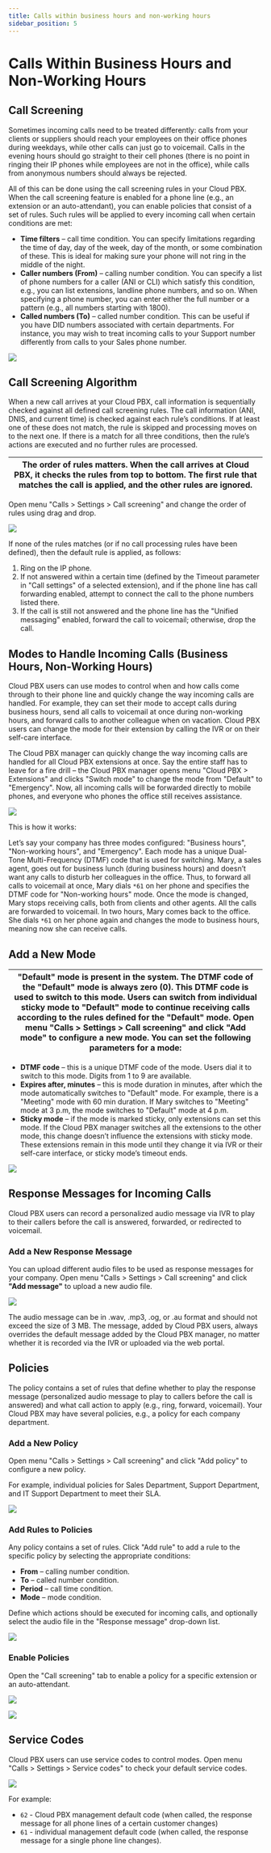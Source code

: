 ```yaml
---
title: Calls within business hours and non-working hours
sidebar_position: 5
---
```


# Calls Within Business Hours and Non-Working Hours

## Call Screening

Sometimes incoming calls need to be treated differently: calls from your clients or suppliers should reach your employees on their office phones during weekdays, while other calls can just go to voicemail. Calls in the evening hours should go straight to their cell phones (there is no point in ringing their IP phones while employees are not in the office), while calls from anonymous numbers should always be rejected.

All of this can be done using the call screening rules in your Cloud PBX. When the call screening feature is enabled for a phone line (e.g., an extension or an auto-attendant), you can enable policies that consist of a set of rules. Such rules will be applied to every incoming call when certain conditions are met:

- **Time filters** – call time condition. You can specify limitations regarding the time of day, day of the week, day of the month, or some combination of these. This is ideal for making sure your phone will not ring in the middle of the night.
- **Caller numbers (From)** – calling number condition. You can specify a list of phone numbers for a caller (ANI or CLI) which satisfy this condition, e.g., you can list extensions, landline phone numbers, and so on. When specifying a phone number, you can enter either the full number or a pattern (e.g., all numbers starting with 1800).
- **Called numbers (To)** – called number condition. This can be useful if you have DID numbers associated with certain departments. For instance, you may wish to treat incoming calls to your Support number differently from calls to your Sales phone number.

![](./img/call-within-buiness-hours-img/1.png)

## Call Screening Algorithm

When a new call arrives at your Cloud PBX, call information is sequentially checked against all defined call screening rules. The call information (ANI, DNIS, and current time) is checked against each rule’s conditions. If at least one of these does not match, the rule is skipped and processing moves on to the next one. If there is a match for all three conditions, then the rule’s actions are executed and no further rules are processed.

| The order of rules matters. When the call arrives at Cloud PBX, it checks the rules from top to bottom. The first rule that matches the call is applied, and the other rules are ignored. |
| --- |

Open menu "Calls > Settings > Call screening" and change the order of rules using drag and drop.

![](./img/call-within-buiness-hours-img/2.gif)

If none of the rules matches (or if no call processing rules have been defined), then the default rule is applied, as follows:

1. Ring on the IP phone.
2. If not answered within a certain time (defined by the Timeout parameter in "Call settings" of a selected extension), and if the phone line has call forwarding enabled, attempt to connect the call to the phone numbers listed there.
3. If the call is still not answered and the phone line has the "Unified messaging" enabled, forward the call to voicemail; otherwise, drop the call.

## Modes to Handle Incoming Calls (Business Hours, Non-Working Hours)

Cloud PBX users can use modes to control when and how calls come through to their phone line and quickly change the way incoming calls are handled. For example, they can set their mode to accept calls during business hours, send all calls to voicemail at once during non-working hours, and forward calls to another colleague when on vacation. Cloud PBX users can change the mode for their extension by calling the IVR or on their self-care interface.

The Cloud PBX manager can quickly change the way incoming calls are handled for all Cloud PBX extensions at once. Say the entire staff has to leave for a fire drill – the Cloud PBX manager opens menu "Cloud PBX > Extensions" and clicks "Switch mode" to change the mode from "Default" to "Emergency". Now, all incoming calls will be forwarded directly to mobile phones, and everyone who phones the office still receives assistance.

![](./img/call-within-buiness-hours-img/3.png)

This is how it works:

Let’s say your company has three modes configured: "Business hours", "Non-working hours", and "Emergency". Each mode has a unique Dual-Tone Multi-Frequency (DTMF) code that is used for switching. Mary, a sales agent, goes out for business lunch (during business hours) and doesn’t want any calls to disturb her colleagues in the office. Thus, to forward all calls to voicemail at once, Mary dials `*61` on her phone and specifies the DTMF code for "Non-working hours" mode. Once the mode is changed, Mary stops receiving calls, both from clients and other agents. All the calls are forwarded to voicemail. In two hours, Mary comes back to the office. She dials `*61` on her phone again and changes the mode to business hours, meaning now she can receive calls.

## Add a New Mode

| "Default" mode is present in the system. The DTMF code of the "Default" mode is always zero (0). This DTMF code is used to switch to this mode. Users can switch from individual sticky mode to "Default" mode to continue receiving calls according to the rules defined for the "Default" mode. Open menu "Calls > Settings > Call screening" and click "Add mode" to configure a new mode. You can set the following parameters for a mode: |
| --- |

- **DTMF code** – this is a unique DTMF code of the mode. Users dial it to switch to this mode. Digits from 1 to 9 are available.
- **Expires after, minutes** – this is mode duration in minutes, after which the mode automatically switches to "Default" mode. For example, there is a "Meeting" mode with 60 min duration. If Mary switches to "Meeting" mode at 3 p.m, the mode switches to "Default" mode at 4 p.m.
- **Sticky mode** – if the mode is marked sticky, only extensions can set this mode. If the Cloud PBX manager switches all the extensions to the other mode, this change doesn’t influence the extensions with sticky mode. These extensions remain in this mode until they change it via IVR or their self-care interface, or sticky mode’s timeout ends.

![](./img/call-within-buiness-hours-img/4.png)

## Response Messages for Incoming Calls

Cloud PBX users can record a personalized audio message via IVR to play to their callers before the call is answered, forwarded, or redirected to voicemail.

### Add a New Response Message

You can upload different audio files to be used as response messages for your company. Open menu "Calls > Settings > Call screening" and click <b>"Add message"</b> to upload a new audio file.

![](./img/call-within-buiness-hours-img/5.png)

The audio message can be in .wav, .mp3, .og, or .au format and should not exceed the size of 3 MB. The message, added by Cloud PBX users, always overrides the default message added by the Cloud PBX manager, no matter whether it is recorded via the IVR or uploaded via the web portal.

## Policies

The policy contains a set of rules that define whether to play the response message (personalized audio message to play to callers before the call is answered) and what call action to apply (e.g., ring, forward, voicemail). Your Cloud PBX may have several policies, e.g., a policy for each company department.

### Add a New Policy

Open menu "Calls > Settings > Call screening" and click "Add policy" to configure a new policy.

For example, individual policies for Sales Department, Support Department, and IT Support Department to meet their SLA.


![](./img/call-within-buiness-hours-img/6.png)

### Add Rules to Policies

Any policy contains a set of rules. Click "Add rule" to add a rule to the specific policy by selecting the appropriate conditions:

- **From** – calling number condition.
- **To** – called number condition.
- **Period** – call time condition.
- **Mode** – mode condition.

Define which actions should be executed for incoming calls, and optionally select the audio file in the "Response message" drop-down list.

![](./img/call-within-buiness-hours-img/7.png)


### Enable Policies

Open the "Call screening" tab to enable a policy for a specific extension or an auto-attendant.

![](./img/call-within-buiness-hours-img/8.png)

![](./img/call-within-buiness-hours-img/9.png)


## Service Codes

Cloud PBX users can use service codes to control modes. Open menu "Calls > Settings > Service codes" to check your default service codes.

![](./img/call-within-buiness-hours-img/10.png)


For example:

- `62` - Cloud PBX management default code (when called, the response message for all phone lines of a certain customer changes)
- `61` - individual management default code (when called, the response message for a single phone line changes).
